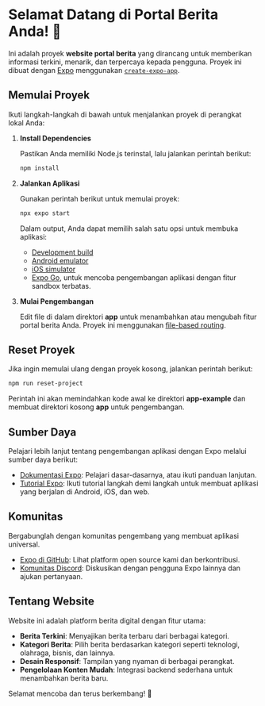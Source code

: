 # Selamat Datang di Portal Berita Anda! 📰

Ini adalah proyek **website portal berita** yang dirancang untuk memberikan informasi terkini, menarik, dan terpercaya kepada pengguna. Proyek ini dibuat dengan [Expo](https://expo.dev) menggunakan [`create-expo-app`](https://www.npmjs.com/package/create-expo-app).

## Memulai Proyek

Ikuti langkah-langkah di bawah untuk menjalankan proyek di perangkat lokal Anda:

1. **Install Dependencies**

   Pastikan Anda memiliki Node.js terinstal, lalu jalankan perintah berikut:

   ```bash
   npm install
   ```

2. **Jalankan Aplikasi**

   Gunakan perintah berikut untuk memulai proyek:

   ```bash
   npx expo start
   ```

   Dalam output, Anda dapat memilih salah satu opsi untuk membuka aplikasi:
   - [Development build](https://docs.expo.dev/develop/development-builds/introduction/)
   - [Android emulator](https://docs.expo.dev/workflow/android-studio-emulator/)
   - [iOS simulator](https://docs.expo.dev/workflow/ios-simulator/)
   - [Expo Go](https://expo.dev/go), untuk mencoba pengembangan aplikasi dengan fitur sandbox terbatas.

3. **Mulai Pengembangan**

   Edit file di dalam direktori **app** untuk menambahkan atau mengubah fitur portal berita Anda. Proyek ini menggunakan [file-based routing](https://docs.expo.dev/router/introduction).

## Reset Proyek

Jika ingin memulai ulang dengan proyek kosong, jalankan perintah berikut:

```bash
npm run reset-project
```

Perintah ini akan memindahkan kode awal ke direktori **app-example** dan membuat direktori kosong **app** untuk pengembangan.

## Sumber Daya

Pelajari lebih lanjut tentang pengembangan aplikasi dengan Expo melalui sumber daya berikut:

- [Dokumentasi Expo](https://docs.expo.dev/): Pelajari dasar-dasarnya, atau ikuti panduan lanjutan.
- [Tutorial Expo](https://docs.expo.dev/tutorial/introduction/): Ikuti tutorial langkah demi langkah untuk membuat aplikasi yang berjalan di Android, iOS, dan web.

## Komunitas

Bergabunglah dengan komunitas pengembang yang membuat aplikasi universal.

- [Expo di GitHub](https://github.com/expo/expo): Lihat platform open source kami dan berkontribusi.
- [Komunitas Discord](https://chat.expo.dev): Diskusikan dengan pengguna Expo lainnya dan ajukan pertanyaan.

## Tentang Website

Website ini adalah platform berita digital dengan fitur utama:
- **Berita Terkini**: Menyajikan berita terbaru dari berbagai kategori.
- **Kategori Berita**: Pilih berita berdasarkan kategori seperti teknologi, olahraga, bisnis, dan lainnya.
- **Desain Responsif**: Tampilan yang nyaman di berbagai perangkat.
- **Pengelolaan Konten Mudah**: Integrasi backend sederhana untuk menambahkan berita baru.

Selamat mencoba dan terus berkembang! 🚀
```  
